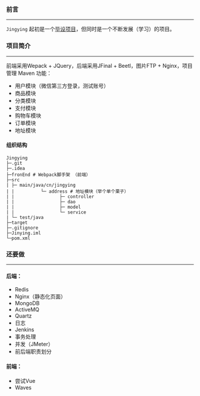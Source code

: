 ﻿### 前言
---
`Jingying` 起初是一个[毕设项目](https://blog.csdn.net/fanfan4569/article/details/80464517)，但同时是一个不断发展（学习）的项目。


### 项目简介
---
  前端采用Wepack + JQuery，后端采用JFinal + Beetl，图片FTP + Nginx，项目管理 Maven
  功能：
  - 用户模块（微信第三方登录，测试账号）
  - 商品模块
  - 分类模块
  - 支付模块
  - 购物车模块
  - 订单模块
  - 地址模块
  
  
#### 组织结构
```
Jingying
├─.git 
├─.idea 
├─fronEnd # Webpack脚手架 （前端）
├─src
| ├─ main/java/cn/jingying 
| |          └─ address # 地址模块（举个单个栗子）
| |                 ├─ controller
| |                 ├─ dao
| |                 ├─ model
| |                 └─ service
| └─ test/java
├─target
├─.gitignore
├─Jinying.iml
└─pom.xml 
```

### 还要做
---

#### 后端：
- Redis 
- Nginx（静态化页面）
- MongoDB
- ActiveMQ
- Quartz
- 日志
- Jenkins
- 事务处理
- 并发（JMeter）
- 前后端职责划分


#### 前端：
- 尝试Vue
- Waves
